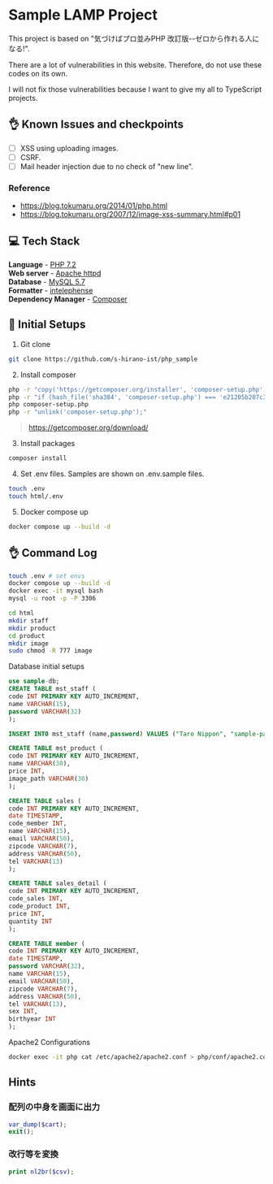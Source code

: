 # Sample LAMP Project

This project is based on "気づけばプロ並みPHP 改訂版--ゼロから作れる人になる!".

There are a lot of vulnerabilities in this website. Therefore, do not use these codes on its own.

I will not fix those vulnerabilities because I want to give my all to TypeScript projects.

## 👌 Known Issues and checkpoints

- [ ] XSS using uploading images.
- [ ] CSRF.
- [ ] Mail header injection due to no check of "new line".

### Reference

- https://blog.tokumaru.org/2014/01/php.html
- https://blog.tokumaru.org/2007/12/image-xss-summary.html#p01

## 💻 Tech Stack

**Language** - [PHP 7.2](https://www.php.net/)  
**Web server** - [Apache httpd](https://httpd.apache.org/)  
**Database** - [MySQL 5.7](https://www.mysql.com/)  
**Formatter** - [intelephense](https://marketplace.visualstudio.com/items?itemName=bmewburn.vscode-intelephense-client)  
**Dependency Manager** - [Composer](https://getcomposer.org/)

## 🧞 Initial Setups

1. Git clone

```bash
git clone https://github.com/s-hirano-ist/php_sample
```

2. Install composer

```bash
php -r "copy('https://getcomposer.org/installer', 'composer-setup.php');"
php -r "if (hash_file('sha384', 'composer-setup.php') === 'e21205b207c3ff031906575712edab6f13eb0b361f2085f1f1237b7126d785e826a450292b6cfd1d64d92e6563bbde02') { echo 'Installer verified'; } else { echo 'Installer corrupt'; unlink('composer-setup.php'); } echo PHP_EOL;"
php composer-setup.php
php -r "unlink('composer-setup.php');"
```

> https://getcomposer.org/download/

3. Install packages

```bash
composer install
```

4. Set .env files. Samples are shown on .env.sample files.

```bash
touch .env
touch html/.env
```

5. Docker compose up

```bash
docker compose up --build -d
```

## 👌 Command Log

```bash
touch .env # set envs
docker compose up --build -d
docker exec -it mysql bash
mysql -u root -p -P 3306

cd html
mkdir staff
mkdir product
cd product 
mkdir image
sudo chmod -R 777 image
```

Database initial setups

```sql
use sample-db;
CREATE TABLE mst_staff (
code INT PRIMARY KEY AUTO_INCREMENT,
name VARCHAR(15),
password VARCHAR(32)
);

INSERT INTO mst_staff (name,password) VALUES ("Taro Nippon", "sample-password");

CREATE TABLE mst_product (
code INT PRIMARY KEY AUTO_INCREMENT,
name VARCHAR(30),
price INT,
image_path VARCHAR(30)
);

CREATE TABLE sales (
code INT PRIMARY KEY AUTO_INCREMENT,
date TIMESTAMP,
code_member INT,
name VARCHAR(15),
email VARCHAR(50),
zipcode VARCHAR(7),
address VARCHAR(50),
tel VARCHAR(13)
);

CREATE TABLE sales_detail (
code INT PRIMARY KEY AUTO_INCREMENT,
code_sales INT,
code_product INT,
price INT,
quantity INT
);

CREATE TABLE member (
code INT PRIMARY KEY AUTO_INCREMENT,
date TIMESTAMP,
password VARCHAR(32),
name VARCHAR(15),
email VARCHAR(50),
zipcode VARCHAR(7),
address VARCHAR(50),
tel VARCHAR(13),
sex INT,
birthyear INT
);
```

Apache2 Configurations

```bash
docker exec -it php cat /etc/apache2/apache2.conf > php/conf/apache2.conf
```

## Hints

### 配列の中身を画面に出力

```php
var_dump($cart);
exit();
```

### 改行等を変換

```php
print nl2br($csv);
```
